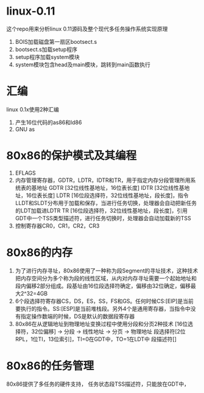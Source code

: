 # linux-0.11
这个repo用来分析linux 0.11源码及整个现代多任务操作系统实现原理

1. BOIS加载磁盘第一扇区bootsect.s
2. bootsect.s加载setup程序
3. setup程序加载system模块
4. system模块包含head及main模块，跳转到main函数执行

# 汇编
linux 0.1x使用2种汇编
1. 产生16位代码的as86和ld86
2. GNU as

# 80x86的保护模式及其编程
1. EFLAGS
2. 内存管理寄存器，GDTR，LDTR，IDTR和TR，用于指定内存分段管理所用系统表的基地址
GDTR [32位线性基地址，16位表长度]
IDTR [32位线性基地址，16位表长度]
LDTR [16位段选择符，32位线性基地址，段长度]，指令LLDT和SLDT分布用于加载和保存，当进行任务切换，处理器会自动把新任务的LDT加载进LDTR
TR   [16位段选择符，32位线性基地址，段长度]，引用GDT中一个TSS类型描述符，进行任务切换时，处理器会自动加载新的TSS
3. 控制寄存器CR0，CR1，CR2，CR3

# 80x86的内存
1. 为了进行内存寻址，80x86使用了一种称为段Segment的寻址技术，这种技术把内存空间分为多个称为段的线性区域，从内对内存寻址需要一个起始地址和段内偏移2部分组成。段基址由16位段选择符确定，偏移由32位确定，偏移最大2^32=4GB
2. 6个段选择符寄存器CS，DS，ES，SS，FS和GS。任何时候CS:[EIP]是当前要执行的指令。SS:[ESP]是当前堆栈段。另外4个是通用寄存器，当指令中没有指定操作数端的时候，DS是默认的数据段寄存器
3. 80x86在从逻辑地址到物理地址变换过程中使用分段和分页2种技术
[16位选择符，32位偏移] -> 分段 -> 线性地址 -> 分页 -> 物理地址
段选择符[2位RPL，1位TI，13位索引]，TI=0在GDT中，TO=1在LDT中
段描述符[]

# 80x86的任务管理
80x86提供了多任务的硬件支持，
任务状态段TSS描述符，只能放在GDT中，
